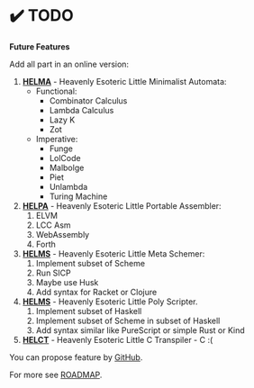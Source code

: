 # ✔️ TODO

**Future Features**

Add all part in an online version:
1. **[HELMA](helma)** - Heavenly Esoteric Little Minimalist Automata:
    * Functional:
      * Combinator Calculus
      * Lambda Calculus
      * Lazy K
      * Zot
    * Imperative: 
      * Funge
      * LolCode
      * Malbolge
      * Piet
      * Unlambda
      * Turing Machine
3. **[HELPA](helpa)** - Heavenly Esoteric Little Portable Assembler:
    1. ELVM
    2. LCC Asm
    3. WebAssembly
    4. Forth
5. **[HELMS](helms)** - Heavenly Esoteric Little Meta Schemer:
    1. Implement subset of Scheme
    2. Run SICP
    3. Maybe use Husk
    4. Add syntax for Racket or Clojure
7. **[HELMS](helps)** - Heavenly Esoteric Little Poly Scripter. 
    1. Implement subset of Haskell
    2. Implement subset of Scheme in subset of Haskell
    3. Add syntax similar like PureScript or simple Rust or Kind 
9. **[HELCT](helct)** - Heavenly Esoteric Little C Transpiler - C :(

You can propose feature by [GitHub](https://github.com/helvm/helcam/issues).

For more see [ROADMAP](ROADMAP.md).
